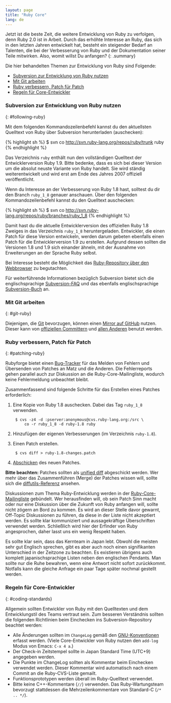 ```yaml
---
layout: page
title: "Ruby Core"
lang: de
---
```


Jetzt ist die beste Zeit, die weitere Entwicklung von Ruby zu verfolgen,
denn Ruby 2.0 ist in Arbeit. Durch das erhöhte Interesse an Ruby,
das sich in den letzten Jahren entwickelt hat, besteht ein
steigender Bedarf an Talenten, die bei der Verbesserung von Ruby und der
Dokumentation seiner Teile mitwirken. Also, womit willst Du anfangen?
{: .summary}

Die hier behandelten Themen zur Entwicklung von Ruby sind Folgende:

* [Subversion zur Entwicklung von Ruby nutzen](#following-ruby)
* [Mit Git arbeiten](#git-ruby)
* [Ruby verbessern, Patch für Patch](#patching-ruby)
* [Regeln für Core-Entwickler](#coding-standards)

### Subversion zur Entwicklung von Ruby nutzen
{: #following-ruby}

Mit dem folgenden Kommandozeilenbefehl kannst du den aktuellsten
Quelltext von Ruby über Subversion herunterladen (auschecken):

{% highlight sh %}
$ svn co http://svn.ruby-lang.org/repos/ruby/trunk ruby
{% endhighlight %}

Das Verzeichnis `ruby` enthält nun den vollständigen Quelltext der
Entwicklerversion Ruby 1.9. Bitte bedenke, dass es sich bei dieser
Version um die absolut neuste Variante von Ruby handelt. Sie wird
ständig weiterentwickelt und wird erst am Ende des Jahres 2007 offiziell
veröffentlicht.

Wenn du Interesse an der Verbesserung von Ruby 1.8 hast, solltest du dir
den Branch `ruby_1_8` genauer anschauen. Über den folgenden
Kommandozeilenbefehl kannst du den Quelltext auschecken:

{% highlight sh %}
$ svn co http://svn.ruby-lang.org/repos/ruby/branches/ruby_1_8
{% endhighlight %}

Damit hast du die aktuelle Entwicklerversion des offiziellen Ruby 1.8
Zweiges in das Verzeichnis `ruby_1_8` heruntergeladen. Entwickler, die
einen Patch für diese Version entwickeln, werden darum gebeten ebenfalls
einen Patch für die Entwicklerversion 1.9 zu erstellen. Aufgrund dessen
sollten die Versionen 1.8 und 1.9 sich einander ähneln, mit der Ausnahme
von Erweiterungen an der Sprache Ruby selbst.

Bei Interesse besteht die Möglichkeit das [Ruby-Repository über den
Webbrowser][1] zu begutachten.

Für weiterführende Informationen bezüglich Subversion bietet sich die
englischsprachige [Subversion-FAQ][2] und das ebenfalls
englischsprachige [Subversion-Buch][3] an.

### Mit Git arbeiten
{: #git-ruby}

Diejenigen, die [Git][4] bevorzugen, können einen [Mirror auf GitHub][5]
nutzen. Dieser kann von [offiziellen Committern][6] und [allen
Anderen][7] benutzt werden.

### Ruby verbessern, Patch für Patch
{: #patching-ruby}

Rubyforge bietet einen [Bug-Tracker][8] für das Melden von Fehlern und
Übersenden von Patches an Matz und die Anderen. Die Fehlerreports gehen
parallel auch zur Diskussion an die Ruby-Core-Mailingliste, wodurch keine
Fehlermeldung unbeachtet bleibt.

Zusammenfassend sind folgende Schritte für das Erstellen eines Patches
erforderlich:

1.  Eine Kopie von Ruby 1.8 auschecken. Dabei das Tag
    `ruby_1_8` verwenden.

         $ cvs -z4 -d :pserver:anonymous@cvs.ruby-lang.org:/src \
             co -r ruby_1_8 -d ruby-1.8 ruby

2.  Hinzufügen der eigenen Verbesserungen (im Verzeichnis `ruby-1.8`).
3.  Einen Patch erstellen.

         $ cvs diff > ruby-1.8-changes.patch

4.  [Abschicken][9] des neuen Patches.

**Bitte beachten:** Patches sollten als [unified diff][10] abgeschickt
werden. Wer mehr über das Zusammenführen (Merge) der Patches wissen will,
sollte sich die [diffutils-Referenz][11] ansehen.

Diskussionen zum Thema Ruby-Entwicklung werden in der
[Ruby-Core-Mailingliste][mailing-lists] gebündelt.
Wer herausfinden will, ob sein Patch Sinn macht oder nur eine Diskussion
über die Zukunft von Ruby anfangen will, sollte nicht zögern an Bord zu
kommen. Es wird an dieser Stelle davor gewarnt, Off-Topic Diskussionen
zu führen, da diese in der Liste nicht akzeptiert werden. Es sollte klar
kommuniziert und aussagekräftige Überschriften verwendet werden.
Schließlich wird hier der Erfinder von Ruby angesprochen, daher lasst
uns ein wenig Respekt haben.

Es sollte klar sein, dass das Kernteam in Japan lebt. Obwohl die meisten
sehr gut Englisch sprechen, gibt es aber auch noch einen signifikanten
Unterschied in der Zeitzone zu beachten. Es existieren übrigens auch
komplett japanischsprachige Listen neben den englischen Pendants. Man
sollte nur die Ruhe bewahren, wenn eine Antwort nicht sofort
zurückkommt. Notfalls kann die gleiche Anfrage ein paar Tage später
nochmal gestellt werden.

### Regeln für Core-Entwickler
{: #coding-standards}

Allgemein sollten Entwickler von Ruby mit den Quelltexten und dem
Entwicklungstil des Teams vertraut sein. Zum besseren Verständnis
sollten die folgenden Richtlinien beim Einchecken ins
Subversion-Repository beachtet werden:

* Alle Änderungen sollten im `ChangeLog` gemäß den
  [GNU-Konventionen][12] erfasst werden. (Viele Core-Entwickler von Ruby
  nutzen den `add-log` Modus von Emacs: `C-x 4 a`.)
* Der Check-in Zeitstempel sollte in Japan Standard Time (UTC+9)
  angegeben werden.
* Die Punkte im ChangeLog sollten als Kommentar beim Einchecken
  verwendet werden. Dieser Kommentar wird automatisch nach einem Commit
  an die Ruby-CVS-Liste gemailt.
* Funktionsprototypen werden überall im Ruby-Quelltext verwendet.
* Bitte keine C++-Kommentare (`//`) verwenden. Das Ruby-Wartungsteam
  bevorzugt stattdessen die Mehrzeilenkommentare von Standard-C
  (`/* .. */`).



[mailing-lists]: /de/community/mailing-lists/
[1]: http://svn.ruby-lang.org/cgi-bin/viewvc.cgi/
[2]: http://subversion.apache.org/faq.html
[3]: http://svnbook.org
[4]: http://git-scm.com/
[5]: http://github.com/ruby/ruby
[6]: https://github.com/shyouhei/ruby/wiki/committerhowto
[7]: https://github.com/shyouhei/ruby/wiki/noncommitterhowto
[8]: http://rubyforge.org/tracker/?func=browse&amp;group_id=426&amp;atid=1698
[9]: http://rubyforge.org/tracker/?func=add&amp;group_id=426&amp;atid=1700
[10]: http://www.gnu.org/software/diffutils/manual/html_node/Unified-Format.html
[11]: http://www.gnu.org/software/diffutils/manual/html_node/Merging-with-patch.html#Merging%20with%20patch
[12]: http://www.gnu.org/prep/standards/standards.html#Change-Logs
